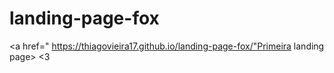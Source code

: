 # landing-page-fox
 
 <a href=" https://thiagovieira17.github.io/landing-page-fox/"Primeira landing page> <3
 
